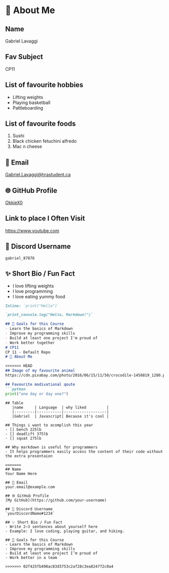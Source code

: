 # 👋 About Me

## Name
Gabriel Lavaggi

## Fav Subject
CP11
## List of favourite hobbies
- Lifting weights
- Playing basketball
- Pattleboarding

## List of favourite foods
1. Sushi
2. Black chicken fetuchini alfredo
3. Mac n cheese

## 📧 Email
Gabriel.Lavaggi@hrastudent.ca

## 🌐 GitHub Profile
[OkkieX0](https://github.com/OkkieX0)

## Link to place I Often Visit
https://www.youtube.com

## 💬 Discord Username
`gabriel_87876`

## ✨ Short Bio / Fun Fact
- I love lifting weights
- I love programming
- I love eating yummy food

```markdown
Inline: `print("Hello")`

`print_console.log("Hello, Markdown!")`

## 🎯 Goals for this Course
- Learn the basics of Markdown
- Improve my programming skills
- Build at least one project I'm proud of
- Work better together
# CP11
CP 11 - Default Repo
# 👋 About Me

<<<<<<< HEAD
## Image of my favourite animal
https://cdn.pixabay.com/photo/2016/06/15/11/50/crocodile-1458819_1280.png

## Favourite modivational qoute
```python
print("one day or day one?")
```
```
## Table
   |name     | Language  | why liked         |
   |---------|-----------|-------------------|
   |Gabriel  | Javascript| Because it's cool |

## Things i want to acomplish this year 
- [] bench 225lb
- [] deadlift 375lb
- [] squat 275lb

## Why markdown is useful for programmers
- It helps programmers easily access the content of their code without the extra presentaion

=======
## Name
Your Name Here

## 📧 Email
your.email@example.com

## 🌐 GitHub Profile
[My GitHub](https://github.com/your-username)

## 💬 Discord Username
`yourDiscordName#1234`

## ✨ Short Bio / Fun Fact
- Write 2–3 sentences about yourself here
- Example: I love coding, playing guitar, and hiking.

## 🎯 Goals for this Course
- Learn the basics of Markdown
- Improve my programming skills
- Build at least one project I’m proud of
- Work better in a team

>>>>>>> 02f425fb498ac83d3753c2af28c3ea824772c0a4